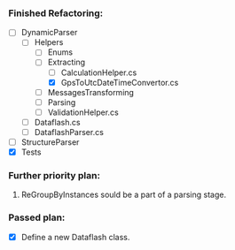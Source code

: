 ### Finished Refactoring:
- [ ] DynamicParser
  - [ ] Helpers
    - [ ] Enums
    - [ ] Extracting
      - [ ] CalculationHelper.cs 
      - [x] GpsToUtcDateTimeConvertor.cs
    - [ ] MessagesTransforming
    - [ ] Parsing
    - [ ] ValidationHelper.cs
  - [ ] Dataflash.cs
  - [ ] DataflashParser.cs

- [ ] StructureParser
- [x] Tests

### Further priority plan:
1. ReGroupByInstances sould be a part of a parsing stage.

### Passed plan:
  - [x] Define a new Dataflash class.